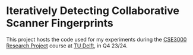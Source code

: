 # Iteratively Detecting Collaborative Scanner Fingerprints
This project hosts the code used for my experiments during the [CSE3000 Research Project](https://github.com/TU-Delft-CSE/Research-Project) course at [TU Delft](https://github.com/TU-Delft-CSE), in Q4 23/24.
